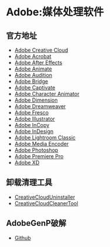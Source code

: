 # Adobe:媒体处理软件
## 官方地址
- [Adobe Creative Cloud](https://creativecloud.adobe.com/apps/download/creative-cloud)
- [Adobe Acrobat]()
- [Adobe After Effects]()
- [Adobe Animate]()
- [Adobe Audition]()
- [Adobe Bridge]()
- [Adobe Captivate]()
- [Adobe Character Animator]()
- [Adobe Dimension]()
- [Adobe Dreamweaver]()
- [Adobe Fresco]()
- [Adobe Illustrator]()
- [Adobe InCopy]()
- [Adobe InDesign]()
- [Adobe Lightroom Classic]()
- [Adobe Media Encoder]()
- [Adobe Photoshop]()
- [Adobe Premiere Pro]()
- [Adobe XD]()

## 卸载清理工具
- [CreativeCloudUninstaller](https://helpx.adobe.com/content/dam/help/en/creative-cloud/help/uninstall-creative-cloud-desktop-app/uninstaller_latest/creative_cloud_uninstallerwin.zip)
- [CreativeCloudCleanerTool](https://swupmf.adobe.com/webfeed/CleanerTool/win/AdobeCreativeCloudCleanerTool.exe)

## AdobeGenP破解
- [Github](https://github.com/wangzhenjjcn/AdobeGenp)